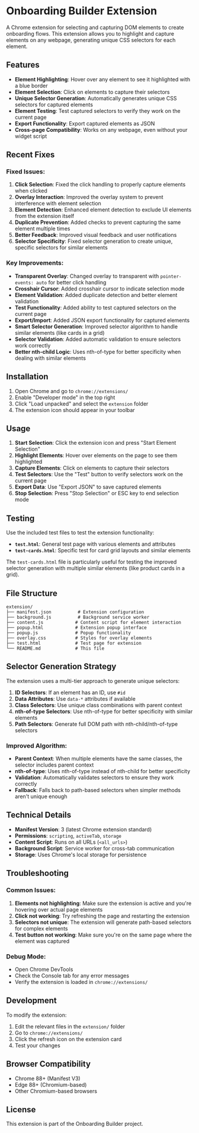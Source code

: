 # Onboarding Builder Extension

A Chrome extension for selecting and capturing DOM elements to create onboarding flows. This extension allows you to highlight and capture elements on any webpage, generating unique CSS selectors for each element.

## Features

- **Element Highlighting**: Hover over any element to see it highlighted with a blue border
- **Element Selection**: Click on elements to capture their selectors
- **Unique Selector Generation**: Automatically generates unique CSS selectors for captured elements
- **Element Testing**: Test captured selectors to verify they work on the current page
- **Export Functionality**: Export captured elements as JSON
- **Cross-page Compatibility**: Works on any webpage, even without your widget script

## Recent Fixes

### Fixed Issues:
1. **Click Selection**: Fixed the click handling to properly capture elements when clicked
2. **Overlay Interaction**: Improved the overlay system to prevent interference with element selection
3. **Element Detection**: Enhanced element detection to exclude UI elements from the extension itself
4. **Duplicate Prevention**: Added checks to prevent capturing the same element multiple times
5. **Better Feedback**: Improved visual feedback and user notifications
6. **Selector Specificity**: Fixed selector generation to create unique, specific selectors for similar elements

### Key Improvements:
- **Transparent Overlay**: Changed overlay to transparent with `pointer-events: auto` for better click handling
- **Crosshair Cursor**: Added crosshair cursor to indicate selection mode
- **Element Validation**: Added duplicate detection and better element validation
- **Test Functionality**: Added ability to test captured selectors on the current page
- **Export/Import**: Added JSON export functionality for captured elements
- **Smart Selector Generation**: Improved selector algorithm to handle similar elements (like cards in a grid)
- **Selector Validation**: Added automatic validation to ensure selectors work correctly
- **Better nth-child Logic**: Uses nth-of-type for better specificity when dealing with similar elements

## Installation

1. Open Chrome and go to `chrome://extensions/`
2. Enable "Developer mode" in the top right
3. Click "Load unpacked" and select the `extension` folder
4. The extension icon should appear in your toolbar

## Usage

1. **Start Selection**: Click the extension icon and press "Start Element Selection"
2. **Highlight Elements**: Hover over elements on the page to see them highlighted
3. **Capture Elements**: Click on elements to capture their selectors
4. **Test Selectors**: Use the "Test" button to verify selectors work on the current page
5. **Export Data**: Use "Export JSON" to save captured elements
6. **Stop Selection**: Press "Stop Selection" or ESC key to end selection mode

## Testing

Use the included test files to test the extension functionality:

- **`test.html`**: General test page with various elements and attributes
- **`test-cards.html`**: Specific test for card grid layouts and similar elements

The `test-cards.html` file is particularly useful for testing the improved selector generation with multiple similar elements (like product cards in a grid).

## File Structure

```
extension/
├── manifest.json          # Extension configuration
├── background.js          # Background service worker
├── content.js            # Content script for element interaction
├── popup.html            # Extension popup interface
├── popup.js              # Popup functionality
├── overlay.css           # Styles for overlay elements
├── test.html             # Test page for extension
└── README.md             # This file
```

## Selector Generation Strategy

The extension uses a multi-tier approach to generate unique selectors:

1. **ID Selectors**: If an element has an ID, use `#id`
2. **Data Attributes**: Use `data-*` attributes if available
3. **Class Selectors**: Use unique class combinations with parent context
4. **nth-of-type Selectors**: Use nth-of-type for better specificity with similar elements
5. **Path Selectors**: Generate full DOM path with nth-child/nth-of-type selectors

### Improved Algorithm:
- **Parent Context**: When multiple elements have the same classes, the selector includes parent context
- **nth-of-type**: Uses nth-of-type instead of nth-child for better specificity
- **Validation**: Automatically validates selectors to ensure they work correctly
- **Fallback**: Falls back to path-based selectors when simpler methods aren't unique enough

## Technical Details

- **Manifest Version**: 3 (latest Chrome extension standard)
- **Permissions**: `scripting`, `activeTab`, `storage`
- **Content Script**: Runs on all URLs (`<all_urls>`)
- **Background Script**: Service worker for cross-tab communication
- **Storage**: Uses Chrome's local storage for persistence

## Troubleshooting

### Common Issues:

1. **Elements not highlighting**: Make sure the extension is active and you're hovering over actual page elements
2. **Click not working**: Try refreshing the page and restarting the extension
3. **Selectors not unique**: The extension will generate path-based selectors for complex elements
4. **Test button not working**: Make sure you're on the same page where the element was captured

### Debug Mode:
- Open Chrome DevTools
- Check the Console tab for any error messages
- Verify the extension is loaded in `chrome://extensions/`

## Development

To modify the extension:

1. Edit the relevant files in the `extension/` folder
2. Go to `chrome://extensions/`
3. Click the refresh icon on the extension card
4. Test your changes

## Browser Compatibility

- Chrome 88+ (Manifest V3)
- Edge 88+ (Chromium-based)
- Other Chromium-based browsers

## License

This extension is part of the Onboarding Builder project.
